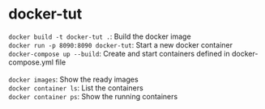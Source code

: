 # docker-tut
`docker build -t docker-tut .`: Build the docker image<br />
`docker run -p 8090:8090 docker-tut`: Start a new docker container<br />
`docker-compose up --build`: Create and start containers defined in docker-compose.yml file<br />   
`docker images`: Show the ready images<br />
`docker container ls`: List the containers<br />
`docker container ps`: Show the running containers<br />
